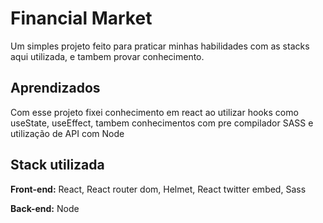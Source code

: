 # Financial Market

Um simples projeto feito para praticar minhas habilidades com as stacks aqui utilizada, e tambem provar conhecimento.

## Aprendizados

Com esse projeto fixei conhecimento em react ao utilizar hooks como useState, useEffect, tambem conhecimentos com pre compilador SASS e utilização de API com Node
## Stack utilizada

**Front-end:** React, React router dom, Helmet, React twitter embed, Sass

**Back-end:** Node


